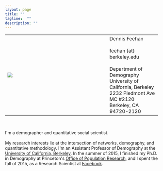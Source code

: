 ```yaml
---
layout: page
title: ""
tagline:  ""
description: ""  
---
```


<table width="100%">
<tr>
   <td> 
   <div style="width:300px;">
   <img src="{{ BASE_PATH }}/assets/images/picture-from-mcr.JPG">
   </div>
   </td>
   <td>
   &nbsp;
   </td>
   <td style="vertical-align:middle">
   Dennis Feehan<br>
   <br>
   feehan {at} berkeley.edu<br>
   <br>
   Department of Demography<br>
   University of California, Berkeley<br>
   2232 Piedmont Ave<br>
   MC #2120<br>
   Berkeley, CA 94720-2120<br>
   </td>
</tr>
</table>

<br>

I'm a demographer and quantitative social scientist. <br>
<br>
My research interests lie at the intersection of networks, demography, and
quantitative methodology.
I'm an Assistant Professor of Demography at the
<a href="http://www.demog.berkeley.edu">University of California, Berkeley</a>.
In the summer of 2015, I finished my Ph.D. in Demography at Princeton's
<a href="http://opr.princeton.edu">Office of Population Research</a>, and
I spent the fall of 2015, as a Research Scientist at 
<a href="http://www.facebook.com/data">Facebook</a>.

